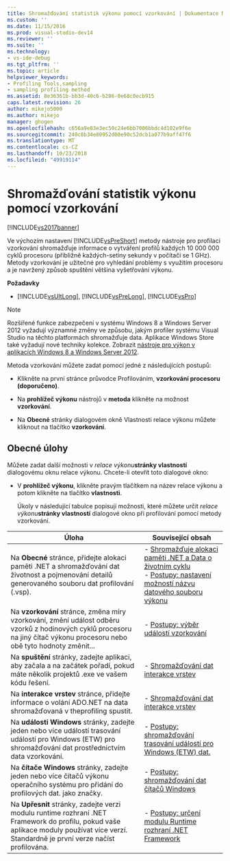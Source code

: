 ```yaml
---
title: Shromažďování statistik výkonu pomocí vzorkování | Dokumentace Microsoftu
ms.custom: ''
ms.date: 11/15/2016
ms.prod: visual-studio-dev14
ms.reviewer: ''
ms.suite: ''
ms.technology:
- vs-ide-debug
ms.tgt_pltfrm: ''
ms.topic: article
helpviewer_keywords:
- Profiling Tools,sampling
- sampling profiling method
ms.assetid: 8e36361b-bb3d-40c6-b286-0e68c0ecb915
caps.latest.revision: 26
author: mikejo5000
ms.author: mikejo
manager: ghogen
ms.openlocfilehash: c656a9e83e3ec50c24e6bb7006bbdc4d102e9f6e
ms.sourcegitcommit: 240c8b34e80952d00e90c52dcb1a077b9aff47f6
ms.translationtype: MT
ms.contentlocale: cs-CZ
ms.lasthandoff: 10/23/2018
ms.locfileid: "49919114"
---
```

# <a name="collecting-performance-statistics-by-using-sampling"></a>Shromažďování statistik výkonu pomocí vzorkování
[!INCLUDE[vs2017banner](../includes/vs2017banner.md)]

Ve výchozím nastavení [!INCLUDE[vsPreShort](../includes/vspreshort-md.md)] metody nástroje pro profilaci vzorkování shromažďuje informace o vytváření profilů každých 10 000 000 cyklů procesoru (přibližně každých-setiny sekundy v počítači se 1 GHz). Metody vzorkování je užitečné pro vyhledání problémy s využitím procesoru a je navržený způsob spuštění většina vyšetřování výkonu.  
  
 **Požadavky**  
  
-   [!INCLUDE[vsUltLong](../includes/vsultlong-md.md)], [!INCLUDE[vsPreLong](../includes/vsprelong-md.md)], [!INCLUDE[vsPro](../includes/vspro-md.md)]  
  
> [!NOTE]
>  Rozšířené funkce zabezpečení v systému Windows 8 a Windows Server 2012 vyžadují významné změny ve způsobu, jakým profiler systému Visual Studio na těchto platformách shromažďuje data. Aplikace Windows Store také vyžadují nové techniky kolekce. Zobrazit [nástroje pro výkon v aplikacích Windows 8 a Windows Server 2012](../profiling/performance-tools-on-windows-8-and-windows-server-2012-applications.md).  
  
 Metoda vzorkování můžete zadat pomocí jedné z následujících postupů:  
  
-   Klikněte na první stránce průvodce Profilováním, **vzorkování procesoru (doporučeno)**.  
  
-   Na **prohlížeč výkonu** nástrojů v **metoda** klikněte na možnost **vzorkování**.  
  
-   Na **Obecné** stránky dialogovém okně Vlastnosti relace výkonu můžete kliknout na tlačítko **vzorkování**.  
  
## <a name="common-tasks"></a>Obecné úlohy  
 Můžete zadat další možnosti v _relace výkonu_**stránky vlastností** dialogovému oknu relace výkonu. Chcete-li otevřít toto dialogové okno:  
  
- V **prohlížeč výkonu**, klikněte pravým tlačítkem na název relace výkonu a potom klikněte na tlačítko **vlastnosti**.  
  
  Úkoly v následující tabulce popisují možnosti, které můžete určit _relace výkonu_**stránky vlastností** dialogové okno při profilování pomocí metody vzorkování.  
  
|Úloha|Související obsah|  
|----------|---------------------|  
|Na **Obecné** stránce, přidejte alokaci paměti .NET a shromažďování dat životnost a pojmenování detailů generovaného souboru dat profilování (.vsp).|-   [Shromažďuje alokaci paměti .NET a Data o životním cyklu](../profiling/collecting-dotnet-memory-allocation-and-lifetime-data.md)<br />-   [Postupy: nastavení možností názvu datového souboru výkonu](../profiling/how-to-set-performance-data-file-name-options.md)|  
|Na **vzorkování** stránce, změna míry vzorkování, změní událost odběru vzorků z hodinových cyklů procesoru na jiný čítač výkonu procesoru nebo obě tyto hodnoty změnit...|-   [Postupy: výběr událostí vzorkování](../profiling/how-to-choose-sampling-events.md)|  
|Na **spuštění** stránky, zadejte aplikaci, aby začala a na začátek pořadí, pokud máte několik projektů .exe ve vašem kódu řešení.|-   [Shromažďování dat interakce vrstev](../profiling/collecting-tier-interaction-data.md)|  
|Na **interakce vrstev** stránce, přidejte informace o volání ADO.NET na data shromažďovaná v theprofiling spustit.|-   [Shromažďování dat interakce vrstev](../profiling/collecting-tier-interaction-data.md)|  
|Na **události Windows** stránky, zadejte jeden nebo více událostí trasování událostí pro Windows (ETW) pro shromažďování dat prostřednictvím data vzorkování.|-   [Postupy: shromažďování trasování událostí pro Windows (ETW) dat.](../profiling/how-to-collect-event-tracing-for-windows-etw-data.md)|  
|Na **čítače Windows** stránky, zadejte jeden nebo více čítačů výkonu operačního systému pro přidání do profilových dat. jako značky.|-   [Postupy: shromažďování dat čítačů Windows](../profiling/how-to-collect-windows-counter-data.md)|  
|Na **Upřesnit** stránky, zadejte verzi modulu runtime rozhraní .NET Framework do profilu, pokud vaše aplikace moduly používat více verzí. Standardně je první verze načíst profilována.|-   [Postupy: určení modulu Runtime rozhraní .NET Framework](../profiling/how-to-specify-the-dotnet-framework-runtime.md)|



